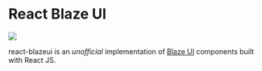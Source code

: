 # React Blaze UI

[![](https://img.shields.io/github/license/:user/:repo.svg)](https://github.com/TwitchSeventeen/react-blazeui)

react-blazeui is an _unofficial_ implementation of [Blaze UI](https://www.blazeui.com/) components built with React JS.
